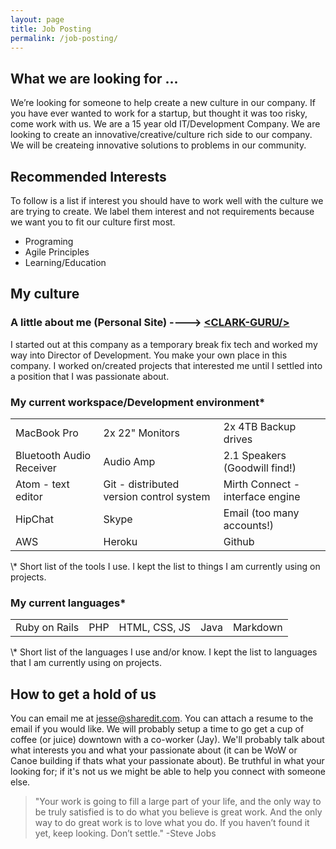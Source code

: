 ```yaml
---
layout: page
title: Job Posting
permalink: /job-posting/
---
```


## What we are looking for ...

We’re looking for someone to help create a new culture in our company. If you have ever wanted to work for a startup, but thought it was too risky, come work with us. We are a 15 year old IT/Development Company. We are looking to create an innovative/creative/culture rich side to our company. We will be createing innovative solutions to problems in our community.

## Recommended Interests

To follow is a list if interest you should have to work well with the culture we are trying to create. We label them interest and not requirements because we want you to fit our culture first most.

  * Programing
  * Agile Principles
  * Learning/Education

## My culture

### A little about me (Personal Site) ----> [\<CLARK-GURU/>](http://clark.guru)

I started out at this company as a temporary break fix tech and worked my way into Director of Development. You make your own place in this company. I worked on/created projects that interested me until I settled into a position that I was passionate about.

### My current workspace/Development environment\*

<table class="pure-table pure-table-bordered">
  <tbody>
    <tr>
      <td> MacBook Pro </td>
      <td> 2x 22" Monitors </td>
      <td> 2x 4TB Backup drives </td>
    </tr>
    <tr>
      <td> Bluetooth Audio Receiver </td>
      <td> Audio Amp </td>
      <td> 2.1 Speakers (Goodwill find!)</td>
    </tr>
    <tr>
      <td> Atom - text editor </td>
      <td> Git - distributed version control system </td>
      <td> Mirth Connect - interface engine </td>
    </tr>
    <tr>
      <td> HipChat </td>
      <td> Skype </td>
      <td> Email (too many accounts!)</td>
    </tr>
    <tr>
      <td> AWS </td>
      <td> Heroku </td>
      <td> Github </td>
    </tr>
  </tbody>
</table>
\* Short list of the tools I use. I kept the list to things I am currently using on projects.


### My current languages\*

<table class="pure-table pure-table-bordered">
  <tbody>
    <tr>
      <td> Ruby on Rails </td>
      <td> PHP </td>
      <td> HTML, CSS, JS </td>
      <td> Java </td>
      <td> Markdown </td>
    </tr>
  </tbody>
</table>
\* Short list of the languages I use and/or know. I kept the list to languages that I am currently using on projects.

## How to get a hold of us

You can email me at [jesse@sharedit.com](mailto:jesse@sharedit.com?Subject=I%20Work%20With%20You). You can attach a resume to the email if you would like. We will probably setup a time to go get a cup of coffee (or juice) downtown with a co-worker (Jay). We'll probably talk about what interests you and what your passionate about (it can be WoW or Canoe building if thats what your passionate about). Be truthful in what your looking for; if it's not us we might be able to help you connect with someone else.

>"Your work is going to fill a large part of your life, and the only way to be truly satisfied is to do what you believe is great work. And the only way to do great work is to love what you do. If you haven’t found it yet, keep looking. Don’t settle." -Steve Jobs
